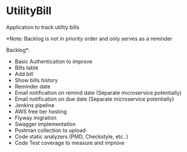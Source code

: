 # UtilityBill
Application to track utility bills

*Note: Backlog is not in priority order and only serves as a reminder

Backlog*:
- Basic Authentication to improve
- Bills table
- Add bill
- Show bills history
- Reminder date
- Email notification on remind date (Separate microservice potentially)
- Email notification on due date (Separate microservice potentially)
- Jenkins pipeline
- AWS free tier hosting
- Flyway migration
- Swagger implementation
- Postman collection to upload
- Code static analyzers (PMD, Checkstyle, etc..)
- Code Test coverage to measure and improve
